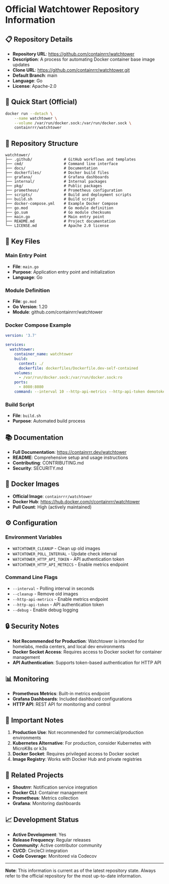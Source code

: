 # Official Watchtower Repository Information

## 📋 **Repository Details**

- **Repository URL**: https://github.com/containrrr/watchtower
- **Description**: A process for automating Docker container base image updates
- **Clone URL**: https://github.com/containrrr/watchtower.git
- **Default Branch**: main
- **Language**: Go
- **License**: Apache-2.0

## 🚀 **Quick Start (Official)**

```bash
docker run --detach \
    --name watchtower \
    --volume /var/run/docker.sock:/var/run/docker.sock \
    containrrr/watchtower
```

## 📁 **Repository Structure**

```
watchtower/
├── .github/              # GitHub workflows and templates
├── cmd/                  # Command line interface
├── docs/                 # Documentation
├── dockerfiles/          # Docker build files
├── grafana/              # Grafana dashboards
├── internal/             # Internal packages
├── pkg/                  # Public packages
├── prometheus/           # Prometheus configuration
├── scripts/              # Build and deployment scripts
├── build.sh              # Build script
├── docker-compose.yml    # Example Docker Compose
├── go.mod                # Go module definition
├── go.sum                # Go module checksums
├── main.go               # Main entry point
├── README.md             # Project documentation
└── LICENSE.md            # Apache 2.0 license
```

## 🔧 **Key Files**

### Main Entry Point
- **File**: `main.go`
- **Purpose**: Application entry point and initialization
- **Language**: Go

### Module Definition
- **File**: `go.mod`
- **Go Version**: 1.20
- **Module**: github.com/containrrr/watchtower

### Docker Compose Example
```yaml
version: '3.7'

services:
  watchtower:
    container_name: watchtower
    build:
      context: ./
      dockerfile: dockerfiles/Dockerfile.dev-self-contained
    volumes:
      - /var/run/docker.sock:/var/run/docker.sock:ro
    ports:
      - 8080:8080
    command: --interval 10 --http-api-metrics --http-api-token demotoken --debug prometheus grafana parent child
```

### Build Script
- **File**: `build.sh`
- **Purpose**: Automated build process

## 📚 **Documentation**

- **Full Documentation**: https://containrrr.dev/watchtower
- **README**: Comprehensive setup and usage instructions
- **Contributing**: CONTRIBUTING.md
- **Security**: SECURITY.md

## 🐳 **Docker Images**

- **Official Image**: `containrrr/watchtower`
- **Docker Hub**: https://hub.docker.com/r/containrrr/watchtower
- **Pull Count**: High (actively maintained)

## ⚙️ **Configuration**

### Environment Variables
- `WATCHTOWER_CLEANUP` - Clean up old images
- `WATCHTOWER_POLL_INTERVAL` - Update check interval
- `WATCHTOWER_HTTP_API_TOKEN` - API authentication token
- `WATCHTOWER_HTTP_API_METRICS` - Enable metrics endpoint

### Command Line Flags
- `--interval` - Polling interval in seconds
- `--cleanup` - Remove old images
- `--http-api-metrics` - Enable metrics endpoint
- `--http-api-token` - API authentication token
- `--debug` - Enable debug logging

## 🔒 **Security Notes**

- **Not Recommended for Production**: Watchtower is intended for homelabs, media centers, and local dev environments
- **Docker Socket Access**: Requires access to Docker socket for container management
- **API Authentication**: Supports token-based authentication for HTTP API

## 📊 **Monitoring**

- **Prometheus Metrics**: Built-in metrics endpoint
- **Grafana Dashboards**: Included dashboard configurations
- **HTTP API**: REST API for monitoring and control

## 🚨 **Important Notes**

1. **Production Use**: Not recommended for commercial/production environments
2. **Kubernetes Alternative**: For production, consider Kubernetes with MicroK8s or k3s
3. **Docker Socket**: Requires privileged access to Docker socket
4. **Image Registry**: Works with Docker Hub and private registries

## 🔗 **Related Projects**

- **Shoutrrr**: Notification service integration
- **Docker CLI**: Container management
- **Prometheus**: Metrics collection
- **Grafana**: Monitoring dashboards

## 📈 **Development Status**

- **Active Development**: Yes
- **Release Frequency**: Regular releases
- **Community**: Active contributor community
- **CI/CD**: CircleCI integration
- **Code Coverage**: Monitored via Codecov

---

**Note**: This information is current as of the latest repository state. Always refer to the official repository for the most up-to-date information. 